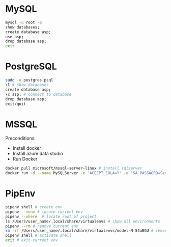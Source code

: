 # MySQL
```sh
mysql -u root -p
show databases;
create database asp;
use asp;
drop database asp;
exit
```

# PostgreSQL
```sh
sudo -u postgres psql
\l # show databases
create database asp;
\c asp; # connect to database
drop database asp;
exit/quit
```

# MSSQL
Preconditions:
* Install docker
* Install azure data studio
* Run Docker
```sh
docker pull microsoft/mssql-server-linux # install sqlserver
docker run -d --name MySQLServer -e 'ACCEPT_EULA=Y' -e 'SA_PASSWORD=Semafor4!' -p 1433:1433 microsoft/mssql-server-linux # run sqlserver
```

# PipEnv
```sh
pipenv shell # create env
pipenv --venv # locate current env
pipenv --where  # locate root of project 
ls /Users/user_name/.local/share/virtualenvs # show all environments
pipenv --rm # remove current env
rm -rf /Users/user_name/.local/share/virtualenvs/model-N-S4uBGU # remove certain env
pipenv shell # activate shell
exit # exit current env
```
